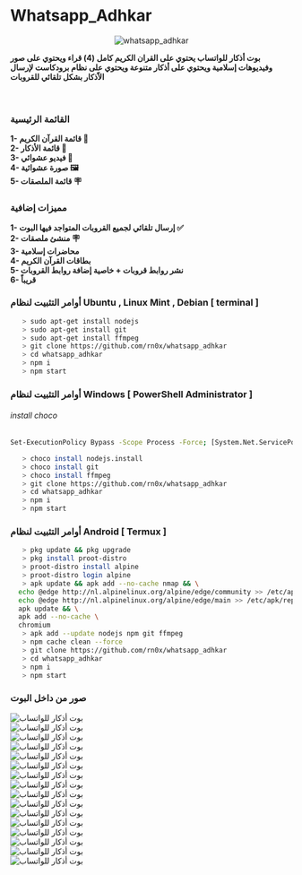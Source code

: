 # Whatsapp_Adhkar

<p align="center">
  <img align="center" src="/github/termux.png" alt="whatsapp_adhkar">
</p>


<b>بوت أذكار للواتساب يحتوي على القران الكريم كامل (4) قراء ويحتوي على صور وفيديوهات إسلامية ويحتوي على أذكار متنوعة ويحتوي على نظام برودكاست لإرسال الاّذكار بشكل تلقائي للقروبات </b><br>
<br><br>


 
### القائمة الرئيسية
<b>1- قائمة القرآن الكريم 📖 </b><br>
<b>2- قائمة الأذكار 📿</b><br>
<b>3- فيديو عشوائي 🎥</b><br>
<b> 4- صورة عشوائية 🖼️ </b><br>
<b> 5- قائمة الملصقات 🪧</b><br>


### مميزات إضافية
<b>1- إرسال تلقائي لجميع القروبات المتواجد فيها البوت ✅</b><br>
<b>2- منشئ ملصقات 🪧</b><br>
<b>3- محاضرات إسلامية</b><br>
<b>4- بطاقات القرآن الكريم</b><br>
<b>5- نشر روابط قروبات + خاصية إضافة روابط القروبات</b><br>
<b>6- قريباً </b><br>

### أوامر التثبيت لنظام Ubuntu , Linux Mint , Debian [ terminal ]


```bash
   > sudo apt-get install nodejs
   > sudo apt-get install git
   > sudo apt-get install ffmpeg
   > git clone https://github.com/rn0x/whatsapp_adhkar
   > cd whatsapp_adhkar
   > npm i
   > npm start
```

### أوامر التثبيت لنظام Windows [ PowerShell Administrator ]

<h6>install choco</h6>

```bash
Set-ExecutionPolicy Bypass -Scope Process -Force; [System.Net.ServicePointManager]::SecurityProtocol = [System.Net.ServicePointManager]::SecurityProtocol -bor 3072; iex ((New-Object System.Net.WebClient).DownloadString('https://community.chocolatey.org/install.ps1'))

```

```bash
   > choco install nodejs.install
   > choco install git
   > choco install ffmpeg
   > git clone https://github.com/rn0x/whatsapp_adhkar
   > cd whatsapp_adhkar
   > npm i
   > npm start
```

### أوامر التثبيت لنظام Android [ Termux ]

```bash
   > pkg update && pkg upgrade
   > pkg install proot-distro
   > proot-distro install alpine
   > proot-distro login alpine
   > apk update && apk add --no-cache nmap && \
  echo @edge http://nl.alpinelinux.org/alpine/edge/community >> /etc/apk/repositories && \
  echo @edge http://nl.alpinelinux.org/alpine/edge/main >> /etc/apk/repositories && \
  apk update && \
  apk add --no-cache \
  chromium
   > apk add --update nodejs npm git ffmpeg
   > npm cache clean --force
   > git clone https://github.com/rn0x/whatsapp_adhkar
   > cd whatsapp_adhkar
   > npm i
   > npm start
```

### صور من داخل البوت

<p align="center">

  <img align="center" src="/github/1.jpg" alt="بوت أذكار للواتساب"><br>
  <img align="center" src="/github/2.jpg" alt="بوت أذكار للواتساب"><br>
  <img align="center" src="/github/3.jpg" alt="بوت أذكار للواتساب"><br>
  <img align="center" src="/github/4.jpg" alt="بوت أذكار للواتساب"><br>
  <img align="center" src="/github/5.jpg" alt="بوت أذكار للواتساب"><br>
  <img align="center" src="/github/6.jpg" alt="بوت أذكار للواتساب"><br>
  <img align="center" src="/github/7.jpg" alt="بوت أذكار للواتساب"><br>
  <img align="center" src="/github/8.jpg" alt="بوت أذكار للواتساب"><br>
  <img align="center" src="/github/9.jpg" alt="بوت أذكار للواتساب"><br>
  <img align="center" src="/github/10.jpg" alt="بوت أذكار للواتساب"><br>
  <img align="center" src="/github/11.jpg" alt="بوت أذكار للواتساب"><br>
  <img align="center" src="/github/12.jpg" alt="بوت أذكار للواتساب"><br>
  <img align="center" src="/github/13.jpg" alt="بوت أذكار للواتساب"><br>
  <img align="center" src="/github/14.jpg" alt="بوت أذكار للواتساب"><br>
  <img align="center" src="/github/15.jpg" alt="بوت أذكار للواتساب"><br>
  <img align="center" src="/github/16.jpg" alt="بوت أذكار للواتساب"><br>

</p>

